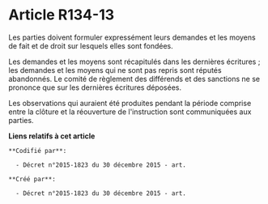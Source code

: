 # Article R134-13

Les parties doivent formuler expressément leurs demandes et les moyens de fait et de droit sur lesquels elles sont fondées.

Les demandes et les moyens sont récapitulés dans les dernières écritures ; les demandes et les moyens qui ne sont pas repris
sont réputés abandonnés. Le comité de règlement des différends et des sanctions ne se prononce que sur les dernières
écritures déposées.

Les observations qui auraient été produites pendant la période comprise entre la clôture et la réouverture de l'instruction
sont communiquées aux parties.

**Liens relatifs à cet article**

	**Codifié par**:

	  - Décret n°2015-1823 du 30 décembre 2015 - art.

	**Créé par**:

	  - Décret n°2015-1823 du 30 décembre 2015 - art.
